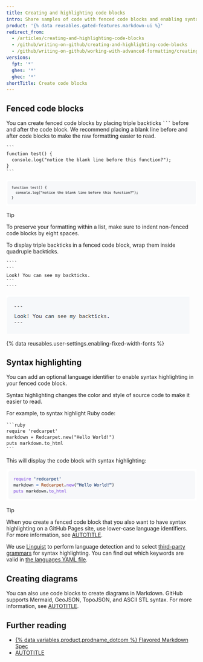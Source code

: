 ```yaml
---
title: Creating and highlighting code blocks
intro: Share samples of code with fenced code blocks and enabling syntax highlighting.
product: '{% data reusables.gated-features.markdown-ui %}'
redirect_from:
  - /articles/creating-and-highlighting-code-blocks
  - /github/writing-on-github/creating-and-highlighting-code-blocks
  - /github/writing-on-github/working-with-advanced-formatting/creating-and-highlighting-code-blocks
versions:
  fpt: '*'
  ghes: '*'
  ghec: '*'
shortTitle: Create code blocks
---
```


## Fenced code blocks

You can create fenced code blocks by placing triple backticks <code>\`\`\`</code> before and after the code block. We recommend placing a blank line before and after code blocks to make the raw formatting easier to read.

````text
```
function test() {
  console.log("notice the blank line before this function?");
}
```
````

![Screenshot of rendered {% data variables.product.prodname_dotcom %} Markdown showing how triple backticks render code blocks in raw formatting. The block begins with "function test() {."](/assets/images/help/writing/fenced-code-block-rendered.png)

> [!TIP]
> To preserve your formatting within a list, make sure to indent non-fenced code blocks by eight spaces.

To display triple backticks in a fenced code block, wrap them inside quadruple backticks.

`````text
````
```
Look! You can see my backticks.
```
````
`````

![Screenshot of rendered {% data variables.product.prodname_dotcom %} Markdown showing how quadruple backticks cause triple backticks surrounding a code block to remain visible. The block reads, "Look! You can see my backticks."](/assets/images/help/writing/fenced-code-show-backticks-rendered.png)

{% data reusables.user-settings.enabling-fixed-width-fonts %}

## Syntax highlighting

<!-- If you make changes to this feature, check whether any of the changes affect languages listed in /get-started/learning-about-github/github-language-support. If so, please update the language support article accordingly. -->

You can add an optional language identifier to enable syntax highlighting in your fenced code block.

Syntax highlighting changes the color and style of source code to make it easier to read.

For example, to syntax highlight Ruby code:

````text
```ruby
require 'redcarpet'
markdown = Redcarpet.new("Hello World!")
puts markdown.to_html
```
````

This will display the code block with syntax highlighting:

![Screenshot of three lines of Ruby code as displayed on {% data variables.product.prodname_dotcom %}. Elements of the code display in purple, blue, and red type for scannability.](/assets/images/help/writing/code-block-syntax-highlighting-rendered.png)

> [!TIP]
>  When you create a fenced code block that you also want to have syntax highlighting on a GitHub Pages site, use lower-case language identifiers. For more information, see [AUTOTITLE](/pages/setting-up-a-github-pages-site-with-jekyll/about-github-pages-and-jekyll#syntax-highlighting).

We use [Linguist](https://github.com/github-linguist/linguist) to perform language detection and to select [third-party grammars](https://github.com/github-linguist/linguist/blob/main/vendor/README.md) for syntax highlighting. You can find out which keywords are valid in [the languages YAML file](https://github.com/github-linguist/linguist/blob/main/lib/linguist/languages.yml).

## Creating diagrams

You can also use code blocks to create diagrams in Markdown. GitHub supports Mermaid, GeoJSON, TopoJSON, and ASCII STL syntax. For more information, see [AUTOTITLE](/get-started/writing-on-github/working-with-advanced-formatting/creating-diagrams).

## Further reading

* [{% data variables.product.prodname_dotcom %} Flavored Markdown Spec](https://github.github.com/gfm/)
* [AUTOTITLE](/get-started/writing-on-github/getting-started-with-writing-and-formatting-on-github/basic-writing-and-formatting-syntax)
